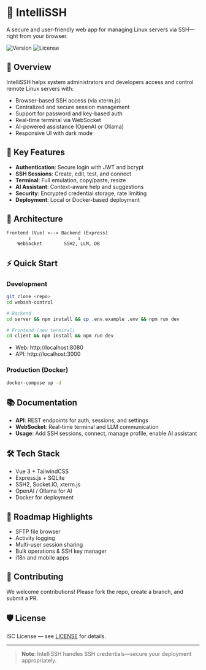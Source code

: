 # 📡 IntelliSSH

A secure and user-friendly web app for managing Linux servers via SSH—right from your browser.

![Version](https://img.shields.io/badge/version-1.0.0-blue)
![License](https://img.shields.io/badge/license-ISC-green)

## 🚀 Overview

IntelliSSH helps system administrators and developers access and control remote Linux servers with:

- Browser-based SSH access (via xterm.js)
- Centralized and secure session management
- Support for password and key-based auth
- Real-time terminal via WebSocket
- AI-powered assistance (OpenAI or Ollama)
- Responsive UI with dark mode

## 🔐 Key Features

- **Authentication**: Secure login with JWT and bcrypt  
- **SSH Sessions**: Create, edit, test, and connect  
- **Terminal**: Full emulation, copy/paste, resize  
- **AI Assistant**: Context-aware help and suggestions  
- **Security**: Encrypted credential storage, rate limiting  
- **Deployment**: Local or Docker-based deployment  

## 🧱 Architecture

```
Frontend (Vue) <--> Backend (Express)
        ↕                 ↕
    WebSocket        SSH2, LLM, DB
```

## ⚡ Quick Start

### Development

```bash
git clone <repo>
cd webssh-control

# Backend
cd server && npm install && cp .env.example .env && npm run dev

# Frontend (new terminal)
cd client && npm install && npm run dev
```

- Web: http://localhost:8080  
- API: http://localhost:3000  

### Production (Docker)

```bash
docker-compose up -d
```

## 📚 Documentation

- **API**: REST endpoints for auth, sessions, and settings  
- **WebSocket**: Real-time terminal and LLM communication  
- **Usage**: Add SSH sessions, connect, manage profile, enable AI assistant  

## 🛠 Tech Stack

- Vue 3 + TailwindCSS  
- Express.js + SQLite  
- SSH2, Socket.IO, xterm.js  
- OpenAI / Ollama for AI  
- Docker for deployment  

## 📌 Roadmap Highlights

- SFTP file browser  
- Activity logging  
- Multi-user session sharing  
- Bulk operations & SSH key manager  
- i18n and mobile apps  

## 🤝 Contributing

We welcome contributions! Please fork the repo, create a branch, and submit a PR.

## 🛡️ License

ISC License — see [LICENSE](./LICENSE) for details.

---

> **Note**: IntelliSSH handles SSH credentials—secure your deployment appropriately.
